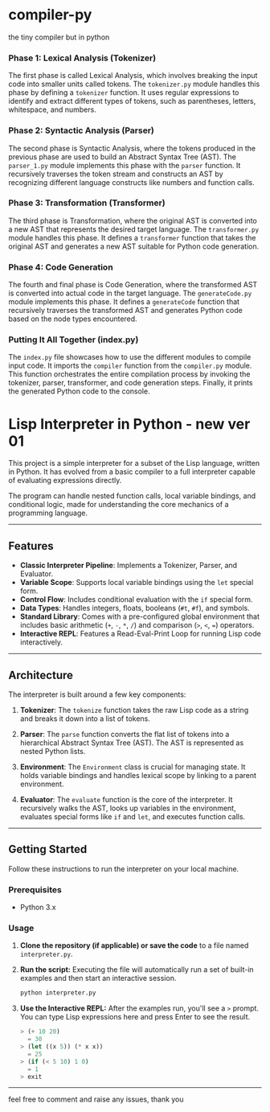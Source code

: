 # compiler-py
the tiny compiler but in python


### Phase 1: Lexical Analysis (Tokenizer)
The first phase is called Lexical Analysis, which involves breaking the input code into smaller units called tokens. The `tokenizer.py` module handles this phase by defining a `tokenizer` function. It uses regular expressions to identify and extract different types of tokens, such as parentheses, letters, whitespace, and numbers.

### Phase 2: Syntactic Analysis (Parser)
The second phase is Syntactic Analysis, where the tokens produced in the previous phase are used to build an Abstract Syntax Tree (AST). The `parser_1.py` module implements this phase with the `parser` function. It recursively traverses the token stream and constructs an AST by recognizing different language constructs like numbers and function calls.

### Phase 3: Transformation (Transformer)
The third phase is Transformation, where the original AST is converted into a new AST that represents the desired target language. The `transformer.py` module handles this phase. It defines a `transformer` function that takes the original AST and generates a new AST suitable for Python code generation.

### Phase 4: Code Generation
The fourth and final phase is Code Generation, where the transformed AST is converted into actual code in the target language. The `generateCode.py` module implements this phase. It defines a `generateCode` function that recursively traverses the transformed AST and generates Python code based on the node types encountered.

### Putting It All Together (index.py)
The `index.py` file showcases how to use the different modules to compile input code. It imports the `compiler` function from the `compiler.py` module. This function orchestrates the entire compilation process by invoking the tokenizer, parser, transformer, and code generation steps. Finally, it prints the generated Python code to the console.


# Lisp Interpreter in Python - new ver 01

This project is a simple interpreter for a subset of the Lisp language, written in Python. It has evolved from a basic compiler to a full interpreter capable of evaluating expressions directly.

The program can handle nested function calls, local variable bindings, and conditional logic, made for understanding the core mechanics of a programming language.

---

## Features

* **Classic Interpreter Pipeline**: Implements a Tokenizer, Parser, and Evaluator.
* **Variable Scope**: Supports local variable bindings using the `let` special form.
* **Control Flow**: Includes conditional evaluation with the `if` special form.
* **Data Types**: Handles integers, floats, booleans (`#t`, `#f`), and symbols.
* **Standard Library**: Comes with a pre-configured global environment that includes basic arithmetic (`+`, `-`, `*`, `/`) and comparison (`>`, `<`, `=`) operators.
* **Interactive REPL**: Features a Read-Eval-Print Loop for running Lisp code interactively.

---

## Architecture

The interpreter is built around a few key components:

1.  **Tokenizer**: The `tokenize` function takes the raw Lisp code as a string and breaks it down into a list of tokens.

2.  **Parser**: The `parse` function converts the flat list of tokens into a hierarchical Abstract Syntax Tree (AST). The AST is represented as nested Python lists.

3.  **Environment**: The `Environment` class is crucial for managing state. It holds variable bindings and handles lexical scope by linking to a parent environment.

4.  **Evaluator**: The `evaluate` function is the core of the interpreter. It recursively walks the AST, looks up variables in the environment, evaluates special forms like `if` and `let`, and executes function calls.

---

## Getting Started

Follow these instructions to run the interpreter on your local machine.

### Prerequisites

* Python 3.x

### Usage

1.  **Clone the repository (if applicable) or save the code** to a file named `interpreter.py`.

2.  **Run the script:**
    Executing the file will automatically run a set of built-in examples and then start an interactive session.
    ```bash
    python interpreter.py
    ```

3.  **Use the Interactive REPL:**
    After the examples run, you'll see a `>` prompt. You can type Lisp expressions here and press Enter to see the result.
    ```lisp
    > (+ 10 20)
      = 30
    > (let ((x 5)) (* x x))
      = 25
    > (if (< 5 10) 1 0)
      = 1
    > exit
    ```

---



feel free to comment and raise any issues,
thank you
